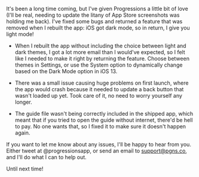 It's been a long time coming, but I've given Progressions a little bit of love (I'll be real, needing to update the litany of App Store screenshots was holding me back). I've fixed some bugs and returned a feature that was removed when I rebuilt the app: iOS got dark mode, so in return, I give you light mode!

- When I rebuilt the app without including the choice between light and dark themes, I got a lot more email than I would've expected, so I felt like I needed to make it right by returning the feature. Choose between themes in Settings, or use the System option to dynamically change based on the Dark Mode option in iOS 13.

- There was a small issue causing huge problems on first launch, where the app would crash because it needed to update a back button that wasn't loaded up yet. Took care of it, no need to worry yourself any longer.

- The guide file wasn't being correctly included in the shipped app, which meant that if you tried to open the guide without internet, there'd be hell to pay. No one wants that, so I fixed it to make sure it doesn't happen again.

If you want to let me know about any issues, I'll be happy to hear from you. Either tweet at @progressionsapp, or send an email to support@pgns.co, and I'll do what I can to help out.

Until next time!